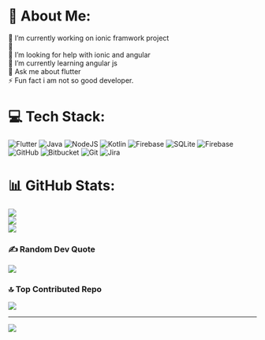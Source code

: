 # 💫 About Me:
🔭 I’m currently working on ionic framwork project<br>👯 <br>🤝 I’m looking for help with ionic and angular<br>🌱 I’m currently learning angular js<br>💬 Ask me about flutter<br>⚡ Fun fact i am not so good developer.


# 💻 Tech Stack:
![Flutter](https://img.shields.io/badge/Flutter-%2302569B.svg?style=flat&logo=Flutter&logoColor=white) ![Java](https://img.shields.io/badge/java-%23ED8B00.svg?style=flat&logo=openjdk&logoColor=white) ![NodeJS](https://img.shields.io/badge/node.js-6DA55F?style=flat&logo=node.js&logoColor=white) ![Kotlin](https://img.shields.io/badge/kotlin-%237F52FF.svg?style=flat&logo=kotlin&logoColor=white) ![Firebase](https://img.shields.io/badge/firebase-%23039BE5.svg?style=flat&logo=firebase) ![SQLite](https://img.shields.io/badge/sqlite-%2307405e.svg?style=flat&logo=sqlite&logoColor=white) ![Firebase](https://img.shields.io/badge/firebase-a08021?style=flat&logo=firebase&logoColor=ffcd34) ![GitHub](https://img.shields.io/badge/github-%23121011.svg?style=flat&logo=github&logoColor=white) ![Bitbucket](https://img.shields.io/badge/bitbucket-%230047B3.svg?style=flat&logo=bitbucket&logoColor=white) ![Git](https://img.shields.io/badge/git-%23F05033.svg?style=flat&logo=git&logoColor=white) ![Jira](https://img.shields.io/badge/jira-%230A0FFF.svg?style=flat&logo=jira&logoColor=white)
# 📊 GitHub Stats:
![](https://github-readme-stats.vercel.app/api?username=Sunnynewbie&theme=algolia&hide_border=false&include_all_commits=true&count_private=true)<br/>
![](https://github-readme-streak-stats.herokuapp.com/?user=Sunnynewbie&theme=algolia&hide_border=false)<br/>
![](https://github-readme-stats.vercel.app/api/top-langs/?username=Sunnynewbie&theme=algolia&hide_border=false&include_all_commits=true&count_private=true&layout=compact)

### ✍️ Random Dev Quote
![](https://quotes-github-readme.vercel.app/api?type=vetical&theme=radical)

### 🔝 Top Contributed Repo
![](https://github-contributor-stats.vercel.app/api?username=Sunnynewbie&limit=5&theme=dark&combine_all_yearly_contributions=true)

---
[![](https://visitcount.itsvg.in/api?id=Sunnynewbie&icon=0&color=0)](https://visitcount.itsvg.in)

<!-- Proudly created with GPRM ( https://gprm.itsvg.in ) -->
